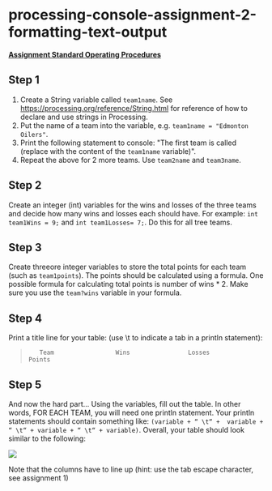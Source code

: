 # processing-console-assignment-2-formatting-text-output

**[Assignment Standard Operating Procedures](https://mariopineda.github.io/assignment-sops/)**

## Step 1
1. Create a String variable called `team1name`. See https://processing.org/reference/String.html for reference of how to declare and use strings in Processing.
2. Put the name of a team into the variable, e.g. `team1name = "Edmonton Oilers"`.
3. Print the following statement to console: "The first team is called (replace with the content of the `team1name` variable)".
4. Repeat the above for 2 more teams. Use `team2name` and `team3name`.

## Step 2
Create an integer (int) variables for the wins and losses of the three teams and decide how many wins and losses each should have. For example: `int team1Wins = 9;` and `int team1Losses= 7;`. Do this for all tree teams.

## Step 3
Create threeore integer variables to store the total points for each team (such as `team1points`). The points should be calculated using a formula. One possible formula for calculating total points is number of wins * 2.  Make sure you use the `team?wins` variable in your formula.

## Step 4
Print a title line for your table: (use \t to indicate a tab in a println statement):
>        Team                 Wins                Losses                        Points

## Step 5
And now the hard part... Using the variables, fill out the table. In other words, FOR EACH TEAM, you will need one println statement.  Your println statements should contain something like: `(variable + “ \t“ +  variable + “ \t“ + variable + “ \t“ + variable)`. Overall, your table should look similar to the following:

![](images/table.png)

Note that the columns have to line up (hint: use the tab escape character, see assignment 1)
